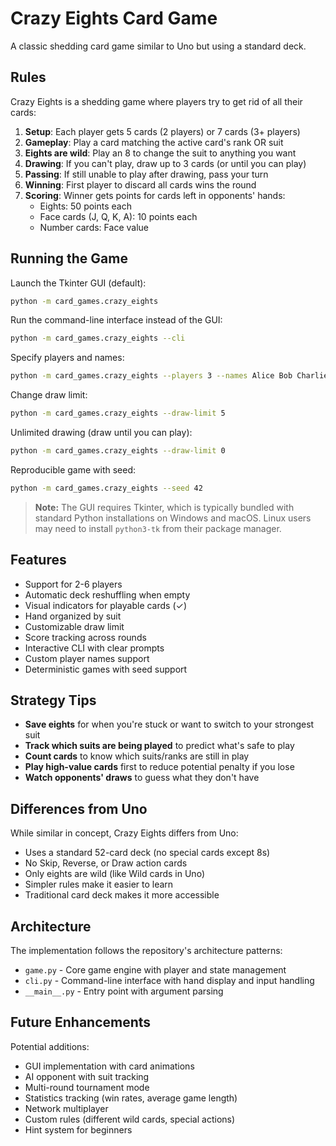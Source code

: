 # Crazy Eights Card Game

A classic shedding card game similar to Uno but using a standard deck.

## Rules

Crazy Eights is a shedding game where players try to get rid of all their cards:

1. **Setup**: Each player gets 5 cards (2 players) or 7 cards (3+ players)
1. **Gameplay**: Play a card matching the active card's rank OR suit
1. **Eights are wild**: Play an 8 to change the suit to anything you want
1. **Drawing**: If you can't play, draw up to 3 cards (or until you can play)
1. **Passing**: If still unable to play after drawing, pass your turn
1. **Winning**: First player to discard all cards wins the round
1. **Scoring**: Winner gets points for cards left in opponents' hands:
   - Eights: 50 points each
   - Face cards (J, Q, K, A): 10 points each
   - Number cards: Face value

## Running the Game

Launch the Tkinter GUI (default):

```bash
python -m card_games.crazy_eights
```

Run the command-line interface instead of the GUI:

```bash
python -m card_games.crazy_eights --cli
```

Specify players and names:

```bash
python -m card_games.crazy_eights --players 3 --names Alice Bob Charlie
```

Change draw limit:

```bash
python -m card_games.crazy_eights --draw-limit 5
```

Unlimited drawing (draw until you can play):

```bash
python -m card_games.crazy_eights --draw-limit 0
```

Reproducible game with seed:

```bash
python -m card_games.crazy_eights --seed 42
```

> **Note:** The GUI requires Tkinter, which is typically bundled with standard Python installations on Windows and
> macOS. Linux users may need to install `python3-tk` from their package manager.

## Features

- Support for 2-6 players
- Automatic deck reshuffling when empty
- Visual indicators for playable cards (✓)
- Hand organized by suit
- Customizable draw limit
- Score tracking across rounds
- Interactive CLI with clear prompts
- Custom player names support
- Deterministic games with seed support

## Strategy Tips

- **Save eights** for when you're stuck or want to switch to your strongest suit
- **Track which suits are being played** to predict what's safe to play
- **Count cards** to know which suits/ranks are still in play
- **Play high-value cards** first to reduce potential penalty if you lose
- **Watch opponents' draws** to guess what they don't have

## Differences from Uno

While similar in concept, Crazy Eights differs from Uno:

- Uses a standard 52-card deck (no special cards except 8s)
- No Skip, Reverse, or Draw action cards
- Only eights are wild (like Wild cards in Uno)
- Simpler rules make it easier to learn
- Traditional card deck makes it more accessible

## Architecture

The implementation follows the repository's architecture patterns:

- `game.py` - Core game engine with player and state management
- `cli.py` - Command-line interface with hand display and input handling
- `__main__.py` - Entry point with argument parsing

## Future Enhancements

Potential additions:

- GUI implementation with card animations
- AI opponent with suit tracking
- Multi-round tournament mode
- Statistics tracking (win rates, average game length)
- Network multiplayer
- Custom rules (different wild cards, special actions)
- Hint system for beginners
